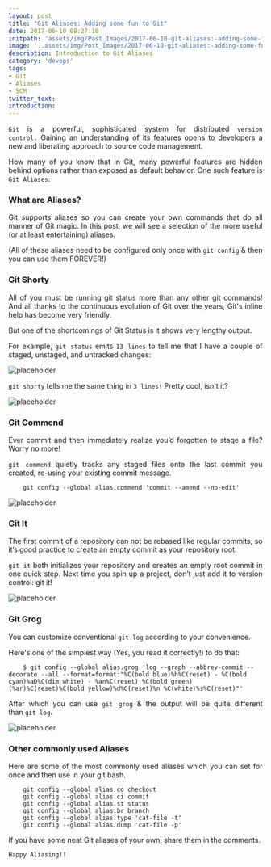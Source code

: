 ```yaml
---
layout: post
title: "Git Aliases: Adding some fun to Git"
date: 2017-06-10 08:27:18
initpath: 'assets/img/Post_Images/2017-06-10-git-aliases:-adding-some-fun-to-git/1.png'
image: '..assets/img/Post_Images/2017-06-10-git-aliases:-adding-some-fun-to-git/1.png'
description: Introduction to Git Aliases
category: 'devops'
tags:
- Git
- Aliases
- SCM
twitter_text:
introduction:
---
```

<p align="justify"><code>Git</code> is a powerful, sophisticated system for distributed <code>version control.</code> Gaining an understanding of its features opens to developers a new and liberating approach to source code management.</p>

<p align="justify">How many of you know that in Git, many powerful features are hidden behind options rather than exposed as default behavior. One such feature is <code>Git Aliases</code>.</p>


### What are Aliases?

<p align="justify">Git supports aliases so you can create your own commands that do all manner of Git magic.
In this post, we will see a selection of the more useful (or at least entertaining) aliases.</p>

<p align="justify">(All of these aliases need to be configured only once with <code>git config</code> & then you can use them FOREVER!)</p>


### Git Shorty

<p align="justify">All of you must be running git status more than any other git commands! And all thanks to the continuous evolution of Git over the years, Git's inline help has become very friendly.</p>

<p align="justify">But one of the shortcomings of Git Status is it shows very lengthy output.</p>

<p align="justify">For example, <code>git status</code> emits <code>13 lines</code> to tell me that I have a couple of staged, unstaged, and untracked changes:</p>

![placeholder](..assets/img/Post_Images/2017-06-10-git-aliases:-adding-some-fun-to-git/2.png "Git Aliases")


<p align="justify"><code>git shorty</code> tells me the same thing in <code>3 lines!</code> Pretty cool, isn't it?</p>

![placeholder](..assets/img/Post_Images/2017-06-10-git-aliases:-adding-some-fun-to-git/3.png "Git Aliases")


### Git Commend

<p align="justify">Ever commit and then immediately realize you’d forgotten to stage a file? Worry no more!</p>

<p align="justify"><code>git commend</code> quietly tracks any staged files onto the last commit you created, re-using your existing commit message.</p>

```Shell
    git config --global alias.commend 'commit --amend --no-edit'
```

![placeholder](..assets/img/Post_Images/2017-06-10-git-aliases:-adding-some-fun-to-git/4.png "Git Aliases")


### Git It

<p align="justify">The first commit of a repository can not be rebased like regular commits, so it’s good practice to create an empty commit as your repository root.</p>

<p align="justify"><code>git it</code> both initializes your repository and creates an empty root commit in one quick step. Next time you spin up a project, don’t just add it to version control: git it!</p>

![placeholder](..assets/img/Post_Images/2017-06-10-git-aliases:-adding-some-fun-to-git/5.png "Git Aliases")


### Git Grog

<p align="justify">You can customize conventional <code>git log</code> according to your convenience.</p>

<p align="justify">Here's one of the simplest way (Yes, you read it correctly!) to do that:</p>

```Shell
    $ git config --global alias.grog 'log --graph --abbrev-commit --decorate --all --format=format:"%C(bold blue)%h%C(reset) - %C(bold cyan)%aD%C(dim white) - %an%C(reset) %C(bold green)(%ar)%C(reset)%C(bold yellow)%d%C(reset)%n %C(white)%s%C(reset)"'
```

<p align="justify">After which you can use <code>git grog</code> & the output will be quite different than <code>git log</code>.</p>

![placeholder](..assets/img/Post_Images/2017-06-10-git-aliases:-adding-some-fun-to-git/6.png "Git Aliases")


### Other commonly used Aliases

<p align="justify">Here are some of the most commonly used aliases which you can set for once and then use in your git bash.</p>

```Shell
    git config --global alias.co checkout
    git config --global alias.ci commit
    git config --global alias.st status
    git config --global alias.br branch
    git config --global alias.type 'cat-file -t'
    git config --global alias.dump 'cat-file -p'
```

<p align="justify">If you have some neat Git aliases of your own, share them in the comments.</p>

<p align="justify"><code>Happy Aliasing!!</code></p>